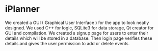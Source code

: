 # iPlanner
We created a GUI ( Graphical User Interface ) for the app to look neatly designed. We used 
C++ for logic, SQLite3 for data storage, Qt creator for GUI and compilation. We created a 
signup page for users to enter their details which will be stored in a database. Then login 
page verifies these details and gives the user permission to add or delete events. 
